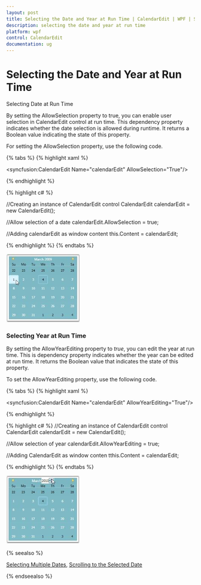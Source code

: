 ```yaml
---
layout: post
title: Selecting the Date and Year at Run Time | CalendarEdit | WPF | Syncfusion
description: selecting the date and year at run time
platform: wpf
control: CalendarEdit
documentation: ug
---
```


# Selecting the Date and Year at Run Time

Selecting Date at Run Time

By setting the AllowSelection property to true, you can enable user selection in CalendarEdit control at run time. This dependency property indicates whether the date selection is allowed during runtime. It returns a Boolean value indicating the state of this property.

For setting the AllowSelection property, use the following code.

{% tabs %}
{% highlight xaml %}

<!-- Adding calendar with allow selection of a date -->
<syncfusion:CalendarEdit Name="calendarEdit" AllowSelection="True"/>

{% endhighlight %}

{% highlight c# %}

//Creating an instance of CalendarEdit control
CalendarEdit calendarEdit = new CalendarEdit();

//Allow selection of a date
calendarEdit.AllowSelection = true;

//Adding calendarEdit as window content
this.Content = calendarEdit;

{% endhighlight %}
{% endtabs %}



![](Selecting-the-Date-and-Year-at-Run-Time_images/Selecting-the-Date-and-Year-at-Run-Time_img1.jpeg)





### Selecting Year at Run Time

By setting the AllowYearEditing property to _true_, you can edit the year at run time. This is dependency property indicates whether the year can be edited at run time. It returns the Boolean value that indicates the state of this property.

To set the AllowYearEditing property, use the following code.

{% tabs %}
{% highlight xaml %}
<!-- Setting AllowYearEditing property-->
<syncfusion:CalendarEdit Name="calendarEdit" AllowYearEditing="True"/>

{% endhighlight %}

{% highlight c# %}
//Creating an instance of CalendarEdit control
CalendarEdit calendarEdit = new CalendarEdit();

//Allow selection of year
calendarEdit.AllowYearEditing = true;

//Adding CalendarEdit as window conten
tthis.Content = calendarEdit;

{% endhighlight %}
{% endtabs %}

![](Selecting-the-Date-and-Year-at-Run-Time_images/Selecting-the-Date-and-Year-at-Run-Time_img2.jpeg)





{% seealso %}

[Selecting Multiple Dates](/wpf/calendaredit/selecting-multiple-dates), [Scrolling to the Selected Date](/wpf/calendaredit/run-time-features#scrolling-to-the-selected-date)

{% endseealso %}